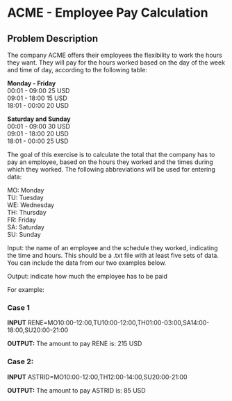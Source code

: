 # ACME - Employee Pay Calculation

## Problem Description

The company ACME offers their employees the flexibility to work the hours they want. They will pay for the hours worked based on the day of the week and time of day, according to the following table:

**Monday - Friday**  
00:01 - 09:00 25 USD  
09:01 - 18:00 15 USD  
18:01 - 00:00 20 USD  

**Saturday and Sunday**  
00:01 - 09:00 30 USD  
09:01 - 18:00 20 USD  
18:01 - 00:00 25 USD  

The goal of this exercise is to calculate the total that the company has to pay an employee, based on the hours they worked and the times during which they worked. The following abbreviations will be used for entering data:

MO: Monday  
TU: Tuesday  
WE: Wednesday  
TH: Thursday  
FR: Friday  
SA: Saturday  
SU: Sunday  

Input: the name of an employee and the schedule they worked, indicating the time and hours. This should be a .txt file with at least five sets of data. You can include the data from our two examples below.

Output: indicate how much the employee has to be paid

For example:

### Case 1 

**INPUT**
RENE=MO10:00-12:00,TU10:00-12:00,TH01:00-03:00,SA14:00-18:00,SU20:00-21:00

**OUTPUT:**
The amount to pay RENE is: 215 USD

### Case 2: 

**INPUT**
ASTRID=MO10:00-12:00,TH12:00-14:00,SU20:00-21:00

**OUTPUT:**
The amount to pay ASTRID is: 85 USD
